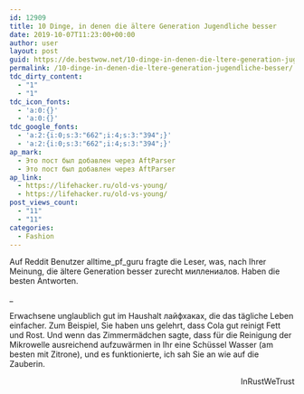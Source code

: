 ```yaml
---
id: 12909
title: 10 Dinge, in denen die ältere Generation Jugendliche besser
date: 2019-10-07T11:23:00+00:00
author: user
layout: post
guid: https://de.bestwow.net/10-dinge-in-denen-die-ltere-generation-jugendliche-besser/
permalink: /10-dinge-in-denen-die-ltere-generation-jugendliche-besser/
tdc_dirty_content:
  - "1"
  - "1"
tdc_icon_fonts:
  - 'a:0:{}'
  - 'a:0:{}'
tdc_google_fonts:
  - 'a:2:{i:0;s:3:"662";i:4;s:3:"394";}'
  - 'a:2:{i:0;s:3:"662";i:4;s:3:"394";}'
ap_mark:
  - Это пост был добавлен через AftParser
  - Это пост был добавлен через AftParser
ap_link:
  - https://lifehacker.ru/old-vs-young/
  - https://lifehacker.ru/old-vs-young/
post_views_count:
  - "11"
  - "11"
categories:
  - Fashion
---
```

Auf Reddit Benutzer alltime\_pf\_guru fragte die Leser, was, nach Ihrer Meinung, die ältere Generation besser zurecht миллениалов. Haben die besten Antworten.

_</p> 

<div>
  Erwachsene unglaublich gut im Haushalt лайфхаках, die das tägliche Leben einfacher. Zum Beispiel, Sie haben uns gelehrt, dass Cola gut reinigt Fett und Rost. Und wenn das Zimmermädchen sagte, dass für die Reinigung der Mikrowelle ausreichend aufzuwärmen in Ihr eine Schüssel Wasser (am besten mit Zitrone), und es funktionierte, ich sah Sie an wie auf die Zauberin.</em></p> 
  
  <p style="text-align: right">
    InRustWeTrust<em></p>